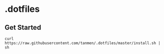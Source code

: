# .dotfiles

## Get Started
```
curl https://raw.githubusercontent.com/tanmen/.dotfiles/master/install.sh | sh
```
